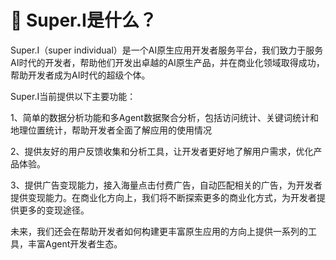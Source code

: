 # 🌟 Super.I是什么？

Super.I（super individual）是一个AI原生应用开发者服务平台，我们致力于服务AI时代的开发者，帮助他们开发出卓越的AI原生产品，并在商业化领域取得成功，帮助开发者成为AI时代的超级个体。

Super.I当前提供以下主要功能：

1、简单的数据分析功能和多Agent数据聚合分析，包括访问统计、关键词统计和地理位置统计，帮助开发者全面了解应用的使用情况

2、提供友好的用户反馈收集和分析工具，让开发者更好地了解用户需求，优化产品体验。

3、提供广告变现能力，接入海量点击付费广告，自动匹配相关的广告，为开发者提供变现能力。在商业化方向上，我们将不断探索更多的商业化方式，为开发者提供更多的变现途径。

未来，我们还会在帮助开发者如何构建更丰富原生应用的方向上提供一系列的工具，丰富Agent开发者生态。
